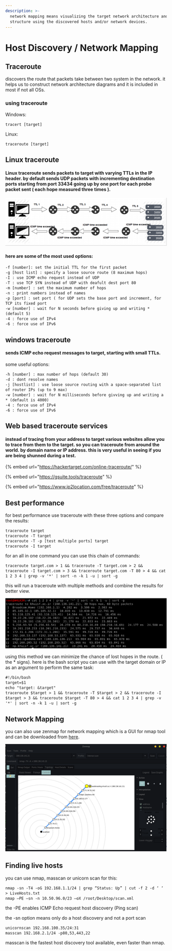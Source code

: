 ```yaml
---
description: >-
  network mapping means visualizing the target network architecture and
  structure using the discovered hosts and/or network devices.
---
```


# Host Discovery / Network Mapping

## Traceroute

discovers the route that packets take between two system in the network. it helps us to construct network architecture diagrams and it is included in most if not all OSs.

### using traceroute

Windows:

```text
tracert [target]
```

Linux:

```text
traceroute [target] 
```

## Linux traceroute

#### Linux traceroute sends packets to target with varying TTLs in the IP header. by default sends UDP packets with incrementing destination ports starting from port 33434 going up by one port for each probe packet sent \( each hope measured three times \).

![](../../.gitbook/assets/tr.png)

#### here are some of the most used options:

```text
-f [number]: set the initial TTL for the first packet
-g [host list] : specify a loose source route (8 maximum hops)
-I : use ICMP echo request instead of UDP
-T : use TCP SYN instead of UDP with deafult dest port 80
-m [number] : set the maximum number of hops
-n : print numbers instead of names
-p [port] : set port ( for UDP sets the base port and increment, for TCP its fixed port
-w [number] : wait for N seconds before giving up and writing * (default 5)
-4 : force use of IPv4
-6 : force use of IPv6
```

## windows traceroute

#### sends ICMP echo request messages to target, starting with small TTLs.

some useful options:

```text
-h [number] : max number of hops (default 30)
-d : dont resolve names
-j [hostlist] : use loose source routing with a space-separated list of router IPs (up to 9 max)
-w [number] : wait for N milliseconds before givving up and writing a * (default is 4000)
-4 : force use of IPv4
-6 : force use of IPv6
```

## Web based traceroute services

#### instead of tracing from your address to target various websites allow you to trace from them to the target. so you can traceroute from around the world. by domain name or IP address. this is very useful in seeing if you are being shunned during a test.

{% embed url="https://hackertarget.com/online-traceroute/" %}

{% embed url="https://gsuite.tools/traceroute" %}

{% embed url="https://www.ip2location.com/free/traceroute" %}

## Best performance

for best performance use traceroute with these three options and compare the results:

```text
traceroute target
traceroute -T target
traceroute -T -p [test multiple ports] target
traceroute -I target
```

for an all in one command you can use this chain of commands:

```text
traceroute target.com > 1 && traceroute -T target.com > 2 && traceroute -I target.com > 3 && traceroute target.com -T 80 > 4 && cat 1 2 3 4 | grep -v '*' | sort -n -k 1 -u | sort -g
```

this will run a traceroute with multiple methods and combine the results for better view.

![](../../.gitbook/assets/tr2.png)

using this method we can minimize the chance of lost hopes in the route. \( the \* signs\). here is the bash script you can use with the target domain or IP as an argument to perform the same task:

```text
#!/bin/bash 
target=$1
echo "target: &target"
traceroute $target > 1 && traceroute -T $target > 2 && traceroute -I $target > 3 && traceroute $target -T 80 > 4 && cat 1 2 3 4 | grep -v '*' | sort -n -k 1 -u | sort -g 
```

## Network Mapping

you can also use zenmap for network mapping which is a GUI for nmap tool and can be downloaded from [here](https://nmap.org/zenmap/).

![](../../.gitbook/assets/zenmap.png)

## Finding live hosts

you can use nmap, masscan or unicorn scan for this:

```text
nmap -sn -T4 -oG 192.168.1.1/24 | grep “Status: Up” | cut -f 2 -d ‘ ‘ > LiveHosts.txt
nmap –PE –sn -n 10.50.96.0/23 –oX /root/Desktop/scan.xml
```

the -PE enables ICMP Echo request host discovery \(Ping scan\)

 the -sn option means only do a host discovery and not a port scan

```text
unicornscan 192.168.100.35/24:31
masscan 192.168.2.1/24 -p80,53,443,22
```

masscan is the fastest host discovery tool available, even faster than nmap.

